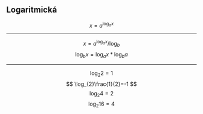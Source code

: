 ## Logaritmická
$$
x=a^{\log_{a}x}
$$
___
$$
x=a^{\log_{a} x} / \log_{b}
$$
$$
\log_{b}x=\log_{a}x*\log_{b}a
$$
___
$$
\log_{2}2=1
$$
$$
\log_{2}\frac{1}{2}=-1
$$
$$
\log_{2}4=2
$$
$$
\log_{2}16=4
$$